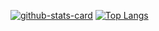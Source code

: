 [![github-stats-card](https://kasroudra-stats-card.onrender.com/user?user=Chillhopper&layout=compact&theme=buefy)](https://github.com/KasRoudra/github-stats-card)
[![Top Langs](https://github-readme-stats.vercel.app/api/top-langs/?username=Chillhopper&layout=compact)](https://github.com/anuraghazra/github-readme-stats)
